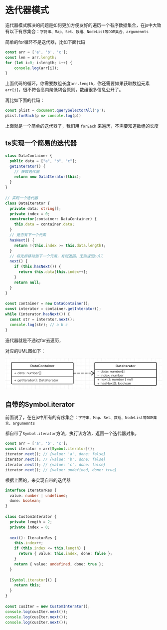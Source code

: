 # 迭代器模式

迭代器模式解决的问题是如何更加方便友好的遍历一个有序数据集合，在js中大致有以下有序集合：`字符串、Map、Set、数组、NodeList等DOM集合、argumennts`

简单的for循环不是迭代器，比如下面代码

```ts
const arr = ['a', 'b', 'c'];
const len = arr.length;
for (let i=0; i<length; i++) {
    console.log(arr[i]);
}
```

上面代码的循环，你需要数组长度`arr.length`，你还需要如果获取数组元素`arr[i]`，很不符合高内聚低耦合原则，数组很多信息公开了。



再比如下面的代码：

```ts
const plist = document.querySelectorAll('p');
pList.forEach(p => console.log(p))
```

上面就是一个简单的迭代器了，我们用 `forEach` 来遍历，不需要知道数组的长度

## ts实现一个简易的迭代器

```ts
class DataContainer {
  public data = ["a", "b", "c"];
  getInterator() {
    // 获取迭代器
    return new DataIterator(this);
  }
}

// 实现一个迭代器
class DataIterator {
  private data: string[];
  private index = 0;
  constructor(container: DataContainer) {
    this.data = container.data;
  }
  // 是否有下一个元素
  hasNext() {
    return !(this.index >= this.data.length);
  }
  // 将光标移动到下一个元素，有则返回，无则返回null
  next() {
    if (this.hasNext()) {
      return this.data[this.index++];
    }
    return null;
  }
}

const container = new DataContainer();
const interator = container.getInterator();
while (interator.hasNext()) {
  const str = interator.next();
  console.log(str); // a b c
}
```

迭代器就是不通过for去遍历，

对应的UML图如下：

![](./img/diedaiq-uml.png)



## 自带的Symbol.iterator

前面说了，在在js中所有的有序集合：`字符串、Map、Set、数组、NodeList等DOM集合、argumennts`

都自带了`Symbol.iterator`方法，执行该方法，返回一个迭代器对象。

```ts
const arr = ['a', 'b', 'c'];
const iterator = arr[Symbol.iterator]();
iterator.next(); // {value: 'a', done: false}
iterator.next(); // {value: 'b', done: false}
iterator.next(); // {value: 'c', done: false}
iterator.next(); // {value: undefined, done: true}
```

根据上面的，来实现自带的迭代器

```ts
interface IteratorRes {
  value: number | undefined;
  done: boolean;
}

class CustomInterator {
  private length = 2;
  private index = 0;

  next(): IteratorRes {
    this.index++;
    if (this.index <= this.length) {
      return { value: this.index, done: false };
    }
    return { value: undefined, done: true };
  }

  [Symbol.iterator]() {
    return this;
  }
}

const cusIter = new CustomInterator();
console.log(cusIter.next());
console.log(cusIter.next());
console.log(cusIter.next());
```









